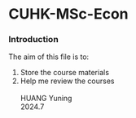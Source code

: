 # CUHK-MSc-Econ
### Introduction

The aim of this file is to:
1. Store the course materials
2. Help me review the courses
\
\
HUANG Yuning\
2024.7

